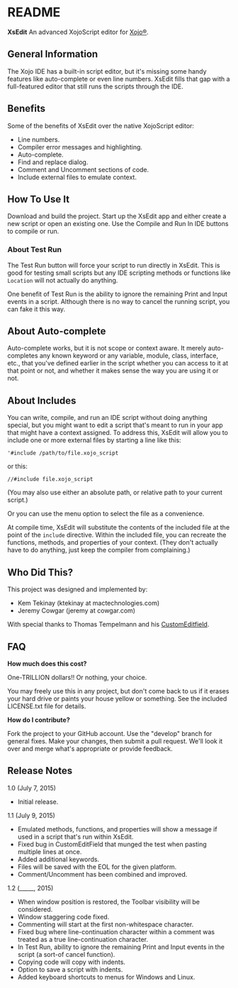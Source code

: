 # README

__XsEdit__
An advanced XojoScript editor for [Xojo®](http://www.xojo.com/).

## General Information

The Xojo IDE has a built-in script editor, but it's missing some handy features like auto-complete or even line numbers. XsEdit fills that gap with a full-featured editor that still runs the scripts through the IDE.

## Benefits

Some of the benefits of XsEdit over the native XojoScript editor:

- Line numbers.
- Compiler error messages and highlighting.
- Auto-complete.
- Find and replace dialog.
- Comment and Uncomment sections of code.
- Include external files to emulate context.

## How To Use It

Download and build the project. Start up the XsEdit app and either create a new script or open an existing one. Use the Compile and Run In IDE buttons to compile or run.

### About Test Run

The Test Run button will force your script to run directly in XsEdit. This is good for testing small scripts but any IDE scripting methods or functions like `Location` will not actually do anything.

One benefit of Test Run is the ability to ignore the remaining Print and Input events in a script. Although there is no way to cancel the running script, you can fake it this way.

## About Auto-complete

Auto-complete works, but it is not scope or context aware. It merely auto-completes any known keyword or any variable, module, class, interface, etc., that you've defined earlier in the script whether you can access to it at that point or not, and whether it makes sense the way you are using it or not.

## About Includes

You can write, compile, and run an IDE script without doing anything special, but you might want to edit a script that's meant to run in your app that might have a context assigned. To address this, XsEdit will allow you to include one or more external files by starting a line like this:

```
'#include /path/to/file.xojo_script
```

or this:

```
//#include file.xojo_script
```

(You may also use either an absolute path, or relative path to your current script.)

Or you can use the menu option to select the file as a convenience.

At compile time, XsEdit will substitute the contents of the included file at the point of the `include` directive. Within the included file, you can recreate the functions, methods, and properties of your context. (They don't actually have to do anything, just keep the compiler from complaining.)

## Who Did This?

This project was designed and implemented by:

* Kem Tekinay (ktekinay at mactechnologies.com)
* Jeremy Cowgar (jeremy at cowgar.com)

With special thanks to Thomas Tempelmann and his [CustomEditfield](https://github.com/tempelmann/custom-editfield).

## FAQ

**How much does this cost?**

One-TRILLION dollars!! Or nothing, your choice.

You may freely use this in any project, but don't come back to us if it erases your hard drive or paints your house yellow or something. See the included LICENSE.txt file for details.

**How do I contribute?**

Fork the project to your GitHub account. Use the "develop" branch for general fixes. Make your changes, then submit a pull request. We'll look it over and merge what's appropriate or provide feedback.

## Release Notes

1.0 (July 7, 2015)

- Initial release.

1.1 (July 9, 2015)

- Emulated methods, functions, and properties will show a message if used in a script that's run within XsEdit.
- Fixed bug in CustomEditField that munged the test when pasting multiple lines at once.
- Added additional keywords.
- Files will be saved with the EOL for the given platform.
- Comment/Uncomment has been combined and improved.

1.2 (_____, 2015)

- When window position is restored, the Toolbar visibility will be considered.
- Window staggering code fixed.
- Commenting will start at the first non-whitespace character.
- Fixed bug where line-continuation character within a comment was treated as a true line-continuation character.
- In Test Run, ability to ignore the remaining Print and Input events in the script (a sort-of cancel function).
- Copying code will copy with indents.
- Option to save a script with indents.
- Added keyboard shortcuts to menus for Windows and Linux.

